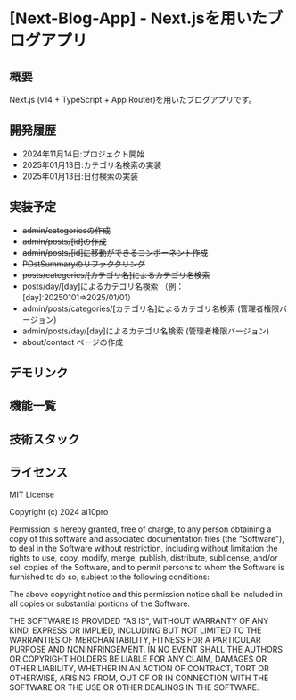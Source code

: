 # [Next-Blog-App] - Next.jsを用いたブログアプリ

## 概要

Next.js (v14 + TypeScript + App Router)を用いたブログアプリです。

## 開発履歴

- 2024年11月14日:プロジェクト開始
- 2025年01月13日:カテゴリ名検索の実装
- 2025年01月13日:日付検索の実装

## 実装予定

- ~~admin/categoriesの作成~~
- ~~admin/posts/[id]の作成~~
- ~~admin/posts/[id]に移動ができるコンポーネント作成~~
- ~~POstSummaryのリファクタリング~~
- ~~posts/categories/[カテゴリ名]によるカテゴリ名検索~~
- posts/day/[day]によるカテゴリ名検索 （例：[day]:20250101⇒2025/01/01）
- admin/posts/categories/[カテゴリ名]によるカテゴリ名検索 (管理者権限バージョン)
- admin/posts/day/[day]によるカテゴリ名検索 (管理者権限バージョン)
- about/contact ページの作成

## デモリンク

## 機能一覧

## 技術スタック

## ライセンス

MIT License

Copyright (c) 2024 ai10pro

Permission is hereby granted, free of charge, to any person obtaining a copy of this software and associated documentation files (the "Software"), to deal in the Software without restriction, including without limitation the rights to use, copy, modify, merge, publish, distribute, sublicense, and/or sell copies of the Software, and to permit persons to whom the Software is furnished to do so, subject to the following conditions:

The above copyright notice and this permission notice shall be included in all copies or substantial portions of the Software.

THE SOFTWARE IS PROVIDED "AS IS", WITHOUT WARRANTY OF ANY KIND, EXPRESS OR IMPLIED, INCLUDING BUT NOT LIMITED TO THE WARRANTIES OF MERCHANTABILITY, FITNESS FOR A PARTICULAR PURPOSE AND NONINFRINGEMENT. IN NO EVENT SHALL THE AUTHORS OR COPYRIGHT HOLDERS BE LIABLE FOR ANY CLAIM, DAMAGES OR OTHER LIABILITY, WHETHER IN AN ACTION OF CONTRACT, TORT OR OTHERWISE, ARISING FROM, OUT OF OR IN CONNECTION WITH THE SOFTWARE OR THE USE OR OTHER DEALINGS IN THE SOFTWARE.
